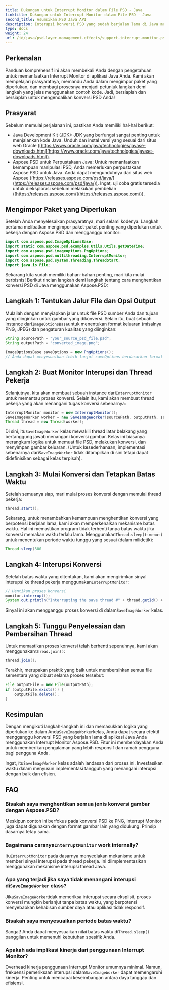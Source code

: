 ```yaml
---
title: Dukungan untuk Interrupt Monitor dalam File PSD - Java
linktitle: Dukungan untuk Interrupt Monitor dalam File PSD - Java
second_title: Asumsikan.PSD Java API
description: Interupsi konversi PSD yang sudah berjalan lama di Java menggunakan Interrupt Monitor Aspose.PSD. Pelajari cara menerapkan interupsi yang baik dan meningkatkan pengalaman pengguna.
type: docs
weight: 24
url: /id/java/psd-layer-management-effects/support-interrupt-monitor-psd-files/
---
```

## Perkenalan

Panduan komprehensif ini akan membekali Anda dengan pengetahuan untuk memanfaatkan Interrupt Monitor di aplikasi Java Anda. Kami akan mempelajari prasyaratnya, memandu Anda dalam mengimpor paket yang diperlukan, dan membagi prosesnya menjadi petunjuk langkah demi langkah yang jelas menggunakan contoh kode. Jadi, bersiaplah dan bersiaplah untuk mengendalikan konversi PSD Anda!

## Prasyarat

Sebelum memulai perjalanan ini, pastikan Anda memiliki hal-hal berikut:

- Java Development Kit (JDK): JDK yang berfungsi sangat penting untuk menjalankan kode Java. Unduh dan instal versi yang sesuai dari situs web Oracle ([https://www.oracle.com/java/technologies/javase-downloads.html](https://www.oracle.com/java/technologies/javase-downloads.html)).
- Aspose.PSD untuk Perpustakaan Java: Untuk memanfaatkan kemampuan manipulasi PSD, Anda memerlukan perpustakaan Aspose.PSD untuk Java. Anda dapat mengunduhnya dari situs web Aspose ([https://releases.aspose.com/psd/java/](https://releases.aspose.com/psd/java/)). Ingat, uji coba gratis tersedia untuk dieksplorasi sebelum melakukan pembelian ([https://releases.aspose.com/](https://releases.aspose.com/)).

## Mengimpor Paket yang Diperlukan

Setelah Anda menyelesaikan prasyaratnya, mari selami kodenya. Langkah pertama melibatkan mengimpor paket-paket penting yang diperlukan untuk bekerja dengan Aspose.PSD dan mengganggu monitor:

```java
import com.aspose.psd.ImageOptionsBase;
import static com.aspose.psd.examples.Utils.Utils.getDateTime;
import com.aspose.psd.imageoptions.PngOptions;
import com.aspose.psd.multithreading.InterruptMonitor;
import com.aspose.psd.system.Threading.ThreadStart;
import java.io.File;
```

Sekarang kita sudah memiliki bahan-bahan penting, mari kita mulai berbisnis! Berikut rincian langkah demi langkah tentang cara menghentikan konversi PSD di Java menggunakan Aspose.PSD:

## Langkah 1: Tentukan Jalur File dan Opsi Output

 Mulailah dengan menyiapkan jalur untuk file PSD sumber Anda dan tujuan yang diinginkan untuk gambar yang dikonversi. Selain itu, buat sebuah instance dari`ImageOptionsBase`untuk menentukan format keluaran (misalnya PNG, JPEG) dan pengaturan kualitas yang diinginkan:

```java
String sourcePath = "your_source_psd_file.psd";
String outputPath = "converted_image.png";

ImageOptionsBase saveOptions = new PngOptions();
// Anda dapat menyesuaikan lebih lanjut saveOptions berdasarkan format yang Anda inginkan (misalnya, mengatur kualitas JPEG)
```

## Langkah 2: Buat Monitor Interupsi dan Thread Pekerja

 Selanjutnya, kita akan membuat sebuah instance dari`InterruptMonitor` untuk memantau proses konversi. Selain itu, kami akan membuat thread pekerja yang akan menangani tugas konversi sebenarnya:

```java
InterruptMonitor monitor = new InterruptMonitor();
SaveImageWorker worker = new SaveImageWorker(sourcePath, outputPath, saveOptions, monitor);
Thread thread = new Thread(worker);
```

 Di sini, itu`SaveImageWorker` kelas mewakili thread latar belakang yang bertanggung jawab menangani konversi gambar. Kelas ini biasanya merangkum logika untuk memuat file PSD, melakukan konversi, dan menyimpan gambar keluaran. (Untuk kesederhanaan, implementasi sebenarnya dari`SaveImageWorker` tidak ditampilkan di sini tetapi dapat didefinisikan sebagai kelas terpisah).

## Langkah 3: Mulai Konversi dan Tetapkan Batas Waktu

Setelah semuanya siap, mari mulai proses konversi dengan memulai thread pekerja:

```java
thread.start();
```

Sekarang, untuk menambahkan kemampuan menghentikan konversi yang berpotensi berjalan lama, kami akan memperkenalkan mekanisme batas waktu. Hal ini memastikan program tidak terhenti tanpa batas waktu jika konversi memakan waktu terlalu lama. Menggunakan`Thread.sleep(timeout)` untuk menentukan periode waktu tunggu yang sesuai (dalam milidetik):

```java
Thread.sleep(300
```

## Langkah 4: Interupsi Konversi

 Setelah batas waktu yang ditentukan, kami akan mengirimkan sinyal interupsi ke thread pekerja menggunakan`InterruptMonitor`:

```java
// Hentikan proses konversi
monitor.interrupt();
System.out.println("Interrupting the save thread #" + thread.getId() + " at " + getDateTime().toString());
```

 Sinyal ini akan mengganggu proses konversi di dalam`SaveImageWorker` kelas.

## Langkah 5: Tunggu Penyelesaian dan Pembersihan Thread

 Untuk memastikan proses konversi telah berhenti sepenuhnya, kami akan menggunakan`thread.join()`:

```java
thread.join();
```

Terakhir, merupakan praktik yang baik untuk membersihkan semua file sementara yang dibuat selama proses tersebut:

```java
File outputFile = new File(outputPath);
if (outputFile.exists()) {
    outputFile.delete();
}
```

## Kesimpulan

 Dengan mengikuti langkah-langkah ini dan memasukkan logika yang diperlukan ke dalam Anda`SaveImageWorker`kelas, Anda dapat secara efektif mengganggu konversi PSD yang berjalan lama di aplikasi Java Anda menggunakan Interrupt Monitor Aspose.PSD. Fitur ini memberdayakan Anda untuk memberikan pengalaman yang lebih responsif dan ramah pengguna bagi pengguna Anda.

 Ingat, itu`SaveImageWorker` kelas adalah landasan dari proses ini. Investasikan waktu dalam menyusun implementasi tangguh yang menangani interupsi dengan baik dan efisien. 

## FAQ

### Bisakah saya menghentikan semua jenis konversi gambar dengan Aspose.PSD?

Meskipun contoh ini berfokus pada konversi PSD ke PNG, Interrupt Monitor juga dapat digunakan dengan format gambar lain yang didukung. Prinsip dasarnya tetap sama.

###  Bagaimana caranya`InterruptMonitor` work internally?

 Itu`InterruptMonitor` pada dasarnya menyediakan mekanisme untuk memberi sinyal interupsi pada thread pekerja. Ini diimplementasikan menggunakan mekanisme interupsi thread Java.

###  Apa yang terjadi jika saya tidak menangani interupsi di`SaveImageWorker` class?

 Jika`SaveImageWorker`tidak memeriksa interupsi secara eksplisit, proses konversi mungkin berlanjut tanpa batas waktu, yang berpotensi menyebabkan kehabisan sumber daya atau aplikasi tidak responsif.

### Bisakah saya menyesuaikan periode batas waktu?

 Sangat! Anda dapat menyesuaikan nilai batas waktu di`Thread.sleep()` panggilan untuk memenuhi kebutuhan spesifik Anda.

### Apakah ada implikasi kinerja dari penggunaan Interrupt Monitor?

 Overhead kinerja penggunaan Interrupt Monitor umumnya minimal. Namun, frekuensi pemeriksaan interupsi dalam`SaveImageWorker` dapat memengaruhi kinerja. Penting untuk mencapai keseimbangan antara daya tanggap dan efisiensi.